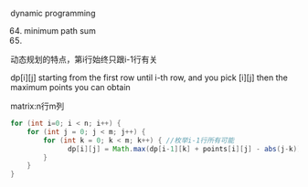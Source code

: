 dynamic programming

64. minimum path sum
65.



动态规划的特点，第i行始终只跟i-1行有关


dp[i][j] starting from the first row until i-th row, and you pick [i][j] then the maximum points you can obtain


matrix:n行m列

```java
for (int i=0; i < n; i++) {
    for (int j = 0; j < m; j++) {
        for (int k = 0; k < m; k++) { //枚举i-1行所有可能
              dp[i][j] = Math.max(dp[i-1][k] + points[i][j] - abs(j-k))
        }
    }
}
```
